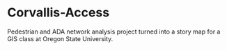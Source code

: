 # Corvallis-Access
Pedestrian and ADA network analysis project turned into a story map for a GIS class at Oregon State University.
